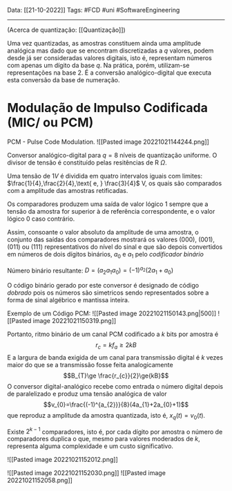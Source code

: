 Data: [[21-10-2022]]
Tags: #FCD #uni #SoftwareEngineering 

---

(Acerca de quantização: [[Quantização]])

Uma vez quantizadas, as amostras constituem ainda uma amplitude analógica mas dado que se encontram discretizadas a $q$ valores, podem desde já ser consideradas valores digitais, isto é, representam números com apenas um dígito da base $q$. Na prática, porém, utilizam-se representações na base 2. É a conversão analógico-digital que executa esta conversão da base de numeração.

# Modulação de Impulso Codificada (MIC/ ou PCM)

PCM - Pulse Code Modulation.
![[Pasted image 20221021144244.png]]

Conversor analógico-digital para $q=8$ níveis de quantização uniforme.
O divisor de tensão é constituído pelas resitências de $\text{R }\Omega$. 

Uma tensão de $1V$ é dividida em quatro intervalos iguais com limites: $\frac{1}{4},\frac{2}{4},\text{ e, } \frac{3}{4}$ V, os quais são comparados com a amplitude das amostras retificadas. 

Os comparadores produzem uma saída de valor lógico 1 sempre que a tensão da amostra for superior à de referência correspondente, e o valor lógico 0 caso contrário.

Assim, consoante o valor absoluto da amplitude de uma amostra, o conjunto das saídas dos comparadores mostrará os valores (000), (001), (011) ou (111) representativos do nível do sinal e que são depois convertidos em números de dois dígitos binários, $a_0$ e $a_{1}$ pelo *codificador binário*

Número binário resultante:
$D = (a_{2}a_{1}a_{0})=(-1)^{a_{2}}(2a_{1}+a_{0})$ 

O código binário gerado por este conversor é designado de código *dobrado* pois os números são simetricos sendo representados sobre a forma de sinal algébrico e mantissa inteira.

Exemplo de um Código PCM:
![[Pasted image 20221021150143.png|500]]
![[Pasted image 20221021150319.png]]

Portanto, ritmo binário de um canal PCM codificado a $k$ bits por amostra é $$r_{c}=kf_{a}\ge2kB$$
E a largura de banda exigida de um canal para transmissão digital é $k$ vezes maior do que se a transmissão fosse feita analogicamente $$B_{T}\ge \frac{r_{c}}{2}\ge{kB}$$
O conversor digital-analógico recebe como entrada o número digital depois de paralelizado e produz uma tensão analógica de valor $$v_{0}=\frac{(-1)^{a_{2}}}{8}(4a_{1}+2a_{0}+1)$$
que reproduz a amplitude da amostra quantizada, isto é, $x_{q}(t)=v_{0}(t)$.

Existe $2^{k-1}$ comparadores, isto é, por cada dígito por amostra o número de comparadores duplica o que, mesmo para valores moderados de $k$, representa alguma complexidade e um custo significativo.

![[Pasted image 20221021152012.png]]

![[Pasted image 20221021152030.png]]
![[Pasted image 20221021152058.png]]


